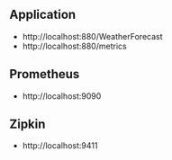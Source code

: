 ## Application
- http://localhost:880/WeatherForecast
- http://localhost:880/metrics

## Prometheus
- http://localhost:9090

## Zipkin
- http://localhost:9411